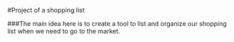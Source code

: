 #Project of a shopping list 

###The main idea here is to create a tool to list and organize our shopping list when we need to go to the market.